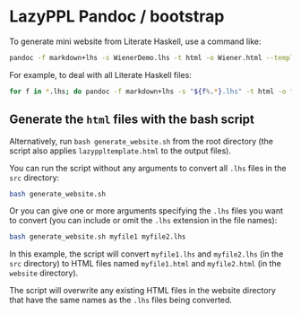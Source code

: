 # LazyPPL Pandoc / bootstrap

To generate mini website from Literate Haskell, use a command like:

```bash
pandoc -f markdown+lhs -s WienerDemo.lhs -t html -o Wiener.html --template=lazyppltemplate.html
```

For example, to deal with all Literate Haskell files:

```bash
for f in *.lhs; do pandoc -f markdown+lhs -s "${f%.*}.lhs" -t html -o "website/${f%.*}.html" --template=lazyppltemplate.html ; done
```


## Generate the `html` files with the bash script

Alternatively, run `bash generate_website.sh` from the root directory (the script also applies `lazyppltemplate.html` to the output files).

You can run the script without any arguments to convert all `.lhs` files in the `src` directory:

```sh
bash generate_website.sh
```

Or you can give one or more arguments specifying the `.lhs` files you want to convert (you can include or omit the `.lhs` extension in the file names):

```sh
bash generate_website.sh myfile1 myfile2.lhs
```

In this example, the script will convert `myfile1.lhs` and `myfile2.lhs` (in the `src` directory) to HTML files named `myfile1.html` and `myfile2.html` (in the `website` directory).

The script will overwrite any existing HTML files in the website directory that have the same names as the `.lhs` files being converted.